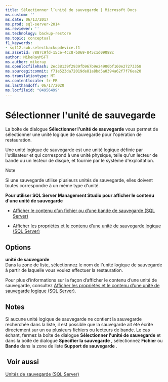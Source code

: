 ```yaml
---
title: Sélectionner l’unité de sauvegarde | Microsoft Docs
ms.custom: ''
ms.date: 06/13/2017
ms.prod: sql-server-2014
ms.reviewer: ''
ms.technology: backup-restore
ms.topic: conceptual
f1_keywords:
- sql12.swb.selectbackupdevice.f1
ms.assetid: 7887c9fd-15ce-4cc8-b069-845c1d09088c
author: MikeRayMSFT
ms.author: mikeray
ms.openlocfilehash: 2ec38139f2939fb967b9e24900bf160e27273358
ms.sourcegitcommit: f71e523da72019de81a8bd5a0394a62f7f76ea20
ms.translationtype: MT
ms.contentlocale: fr-FR
ms.lasthandoff: 06/17/2020
ms.locfileid: "84956499"
---
```

# <a name="select-backup-device"></a>Sélectionner l'unité de sauvegarde
  La boîte de dialogue **Sélectionner l'unité de sauvegarde** vous permet de sélectionner une unité logique de sauvegarde pour l'opération de restauration.  
  
 Une unité logique de sauvegarde est une unité logique définie par l'utilisateur et qui correspond à une unité physique, telle qu'un lecteur de bande ou un lecteur de disque, et fournie par le système d'exploitation.  
  
> [!NOTE]  
>  Si une sauvegarde utilise plusieurs unités de sauvegarde, elles doivent toutes correspondre à un même type d'unité.  
  
 **Pour utiliser SQL Server Management Studio pour afficher le contenu d'une unité de sauvegarde**  
  
-   [Afficher le contenu d’un fichier ou d’une bande de sauvegarde &#40;SQL Server&#41;](view-the-contents-of-a-backup-tape-or-file-sql-server.md)  
  
-   [Afficher les propriétés et le contenu d’une unité de sauvegarde logique &#40;SQL Server&#41;](view-the-properties-and-contents-of-a-logical-backup-device-sql-server.md)  
  
## <a name="options"></a>Options  
 **unité de sauvegarde**  
 Dans la zone de liste, sélectionnez le nom de l'unité logique de sauvegarde à partir de laquelle vous voulez effectuer la restauration.  
  
 Pour plus d’informations sur la façon d’afficher le contenu d’une unité de sauvegarde, consultez [Afficher les propriétés et le contenu d’une unité de sauvegarde logique &#40;SQL Server&#41;](view-the-properties-and-contents-of-a-logical-backup-device-sql-server.md).  
  
## <a name="remarks"></a>Notes   
 Si aucune unité logique de sauvegarde ne contient la sauvegarde recherchée dans la liste, il est possible que la sauvegarde ait été écrite directement sur un ou plusieurs fichiers ou lecteurs de bande. Le cas échant, fermez la boîte de dialogue **Sélectionner l'unité de sauvegarde** et dans la boîte de dialogue **Spécifier la sauvegarde** , sélectionnez **Fichier** ou **Bande** dans la zone de liste **Support de sauvegarde** .  
  
## <a name="see-also"></a> Voir aussi  
 [Unités de sauvegarde &#40;SQL Server&#41;](backup-devices-sql-server.md)  
  
  
